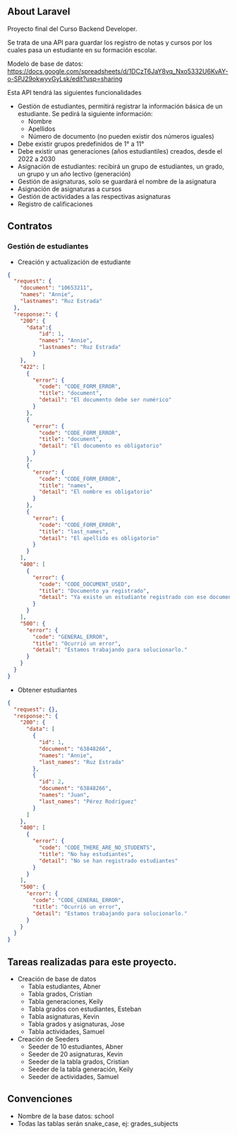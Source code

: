 ## About Laravel

Proyecto final del Curso Backend Developer.

Se trata de una API para guardar los registro de notas y cursos
por los cuales pasa un estudiante en su formación escolar.

Modelo de base de datos: https://docs.google.com/spreadsheets/d/1DCzT6JaY8vq_Nxo5332U6KvAY-o-SPJ29okwyvGyLsk/edit?usp=sharing

Esta API tendrá las siguientes funcionalidades

- Gestión de estudiantes, permitirá registrar la información básica de un estudiante. Se pedirá la siguiente
  información:
    - Nombre
    - Apellidos
    - Número de documento (no pueden existir dos números iguales)
- Debe existir grupos predefinidos de 1° a 11°
- Debe existir unas generaciones (años estudiantiles) creados, desde el 2022 a 2030
- Asignación de estudiantes: recibirá un grupo de estudiantes, un grado, un grupo y un año lectivo (generación)
- Gestión de asignaturas, solo se guardará el nombre de la asignatura
- Asignación de asignaturas a cursos
- Gestión de actividades a las respectivas asignaturas
- Registro de calificaciones

## Contratos

### Gestión de estudiantes

- Creación y actualización de estudiante
```json
{
  "request": {
    "document": "10653211",
    "names": "Annie",
    "lastnames": "Ruz Estrada"
  },
  "response:": {
    "200": {
      "data":{
          "id": 1,
          "names": "Annie",
          "lastnames": "Ruz Estrada"
        }
    },
    "422": [
      {
        "error": {
          "code": "CODE_FORM_ERROR",
          "title": "document",
          "detail": "El documento debe ser numérico"
        }
      },
      {
        "error": {
          "code": "CODE_FORM_ERROR",
          "title": "document",
          "detail": "El documento es obligatorio"
        }
      },
      {
        "error": {
          "code": "CODE_FORM_ERROR",
          "title": "names",
          "detail": "El nombre es obligatorio"
        }
      },
      {
        "error": {
          "code": "CODE_FORM_ERROR",
          "title": "last_names",
          "detail": "El apellido es obligatorio"
        }
      }
    ],
    "400": [
      {
        "error": {
          "code": "CODE_DOCUMENT_USED",
          "title": "Documento ya registrado",
          "detail": "Ya existe un estudiante registrado con ese documento"
        }
      }
    ],
    "500": {
      "error": {
        "code": "GENERAL_ERROR",
        "title": "Ocurrió un error",
        "detail": "Estamos trabajando para solucionarlo."
      }
    }
  }
}
```
- Obtener estudiantes

```json
{
  "request": {},
  "response:": {
    "200": {
      "data": [
        {
          "id": 1, 
          "document": "63848266",
          "names": "Annie",
          "last_names": "Ruz Estrada"
        },
        {
          "id": 2,
          "document": "63848266",
          "names": "Juan",
          "last_names": "Pérez Rodríguez"
        }
      ]
    },
    "400": [
      {
        "error": {
          "code": "CODE_THERE_ARE_NO_STUDENTS",
          "title": "No hay estudiantes",
          "detail": "No se han registrado estudiantes"
        }
      }
    ],
    "500": {
      "error": {
        "code": "CODE_GENERAL_ERROR",
        "title": "Ocurrió un error",
        "detail": "Estamos trabajando para solucionarlo."
      }
    }
  }
}
```


## Tareas realizadas para este proyecto.
- Creación de base de datos
  - Tabla estudiantes, Abner
  - Tabla grados, Cristian
  - Tabla generaciones, Keily
  - Tabla grados con estudiantes, Esteban
  - Tabla asignaturas, Kevin
  - Tabla grados y asignaturas, Jose
  - Tabla actividades, Samuel
- Creación de Seeders
  - Seeder de 10 estudiantes, Abner
  - Seeder de 20 asignaturas, Kevin
  - Seeder de la tabla grados, Cristian
  - Seeder de la tabla generación, Keily
  - Seeder de actividades, Samuel

## Convenciones
- Nombre de la base datos: school
- Todas las tablas serán snake_case, ej: grades_subjects
